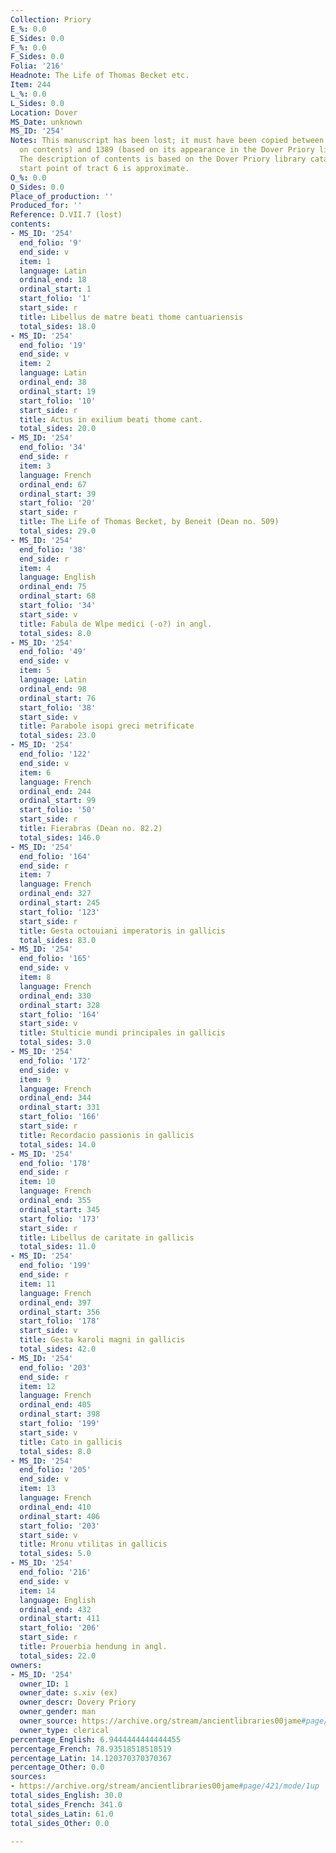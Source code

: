 ```yaml
---
Collection: Priory
E_%: 0.0
E_Sides: 0.0
F_%: 0.0
F_Sides: 0.0
Folia: '216'
Headnote: The Life of Thomas Becket etc.
Item: 244
L_%: 0.0
L_Sides: 0.0
Location: Dover
MS_Date: unknown
MS_ID: '254'
Notes: This manuscript has been lost; it must have been copied between 1180 (based
  on contents) and 1389 (based on its appearance in the Dover Priory library register).
  The description of contents is based on the Dover Priory library catalogue; the
  start point of tract 6 is approximate.
O_%: 0.0
O_Sides: 0.0
Place_of_production: ''
Produced_for: ''
Reference: D.VII.7 (lost)
contents:
- MS_ID: '254'
  end_folio: '9'
  end_side: v
  item: 1
  language: Latin
  ordinal_end: 18
  ordinal_start: 1
  start_folio: '1'
  start_side: r
  title: Libellus de matre beati thome cantuariensis
  total_sides: 18.0
- MS_ID: '254'
  end_folio: '19'
  end_side: v
  item: 2
  language: Latin
  ordinal_end: 38
  ordinal_start: 19
  start_folio: '10'
  start_side: r
  title: Actus in exilium beati thome cant.
  total_sides: 20.0
- MS_ID: '254'
  end_folio: '34'
  end_side: r
  item: 3
  language: French
  ordinal_end: 67
  ordinal_start: 39
  start_folio: '20'
  start_side: r
  title: The Life of Thomas Becket, by Beneit (Dean no. 509)
  total_sides: 29.0
- MS_ID: '254'
  end_folio: '38'
  end_side: r
  item: 4
  language: English
  ordinal_end: 75
  ordinal_start: 68
  start_folio: '34'
  start_side: v
  title: Fabula de Wlpe medici (-o?) in angl.
  total_sides: 8.0
- MS_ID: '254'
  end_folio: '49'
  end_side: v
  item: 5
  language: Latin
  ordinal_end: 98
  ordinal_start: 76
  start_folio: '38'
  start_side: v
  title: Parabole isopi greci metrificate
  total_sides: 23.0
- MS_ID: '254'
  end_folio: '122'
  end_side: v
  item: 6
  language: French
  ordinal_end: 244
  ordinal_start: 99
  start_folio: '50'
  start_side: r
  title: Fierabras (Dean no. 82.2)
  total_sides: 146.0
- MS_ID: '254'
  end_folio: '164'
  end_side: r
  item: 7
  language: French
  ordinal_end: 327
  ordinal_start: 245
  start_folio: '123'
  start_side: r
  title: Gesta octouiani imperatoris in gallicis
  total_sides: 83.0
- MS_ID: '254'
  end_folio: '165'
  end_side: v
  item: 8
  language: French
  ordinal_end: 330
  ordinal_start: 328
  start_folio: '164'
  start_side: v
  title: Stulticie mundi principales in gallicis
  total_sides: 3.0
- MS_ID: '254'
  end_folio: '172'
  end_side: v
  item: 9
  language: French
  ordinal_end: 344
  ordinal_start: 331
  start_folio: '166'
  start_side: r
  title: Recordacio passionis in gallicis
  total_sides: 14.0
- MS_ID: '254'
  end_folio: '178'
  end_side: r
  item: 10
  language: French
  ordinal_end: 355
  ordinal_start: 345
  start_folio: '173'
  start_side: r
  title: Libellus de caritate in gallicis
  total_sides: 11.0
- MS_ID: '254'
  end_folio: '199'
  end_side: r
  item: 11
  language: French
  ordinal_end: 397
  ordinal_start: 356
  start_folio: '178'
  start_side: v
  title: Gesta karoli magni in gallicis
  total_sides: 42.0
- MS_ID: '254'
  end_folio: '203'
  end_side: r
  item: 12
  language: French
  ordinal_end: 405
  ordinal_start: 398
  start_folio: '199'
  start_side: v
  title: Cato in gallicis
  total_sides: 8.0
- MS_ID: '254'
  end_folio: '205'
  end_side: v
  item: 13
  language: French
  ordinal_end: 410
  ordinal_start: 406
  start_folio: '203'
  start_side: v
  title: Mronu vtilitas in gallicis
  total_sides: 5.0
- MS_ID: '254'
  end_folio: '216'
  end_side: v
  item: 14
  language: English
  ordinal_end: 432
  ordinal_start: 411
  start_folio: '206'
  start_side: r
  title: Prouerbia hendung in angl.
  total_sides: 22.0
owners:
- MS_ID: '254'
  owner_ID: 1
  owner_date: s.xiv (ex)
  owner_descr: Dovery Priory
  owner_gender: man
  owner_source: https://archive.org/stream/ancientlibraries00jame#page/421/mode/1up
  owner_type: clerical
percentage_English: 6.9444444444444455
percentage_French: 78.93518518518519
percentage_Latin: 14.120370370370367
percentage_Other: 0.0
sources:
- https://archive.org/stream/ancientlibraries00jame#page/421/mode/1up
total_sides_English: 30.0
total_sides_French: 341.0
total_sides_Latin: 61.0
total_sides_Other: 0.0

---
```

